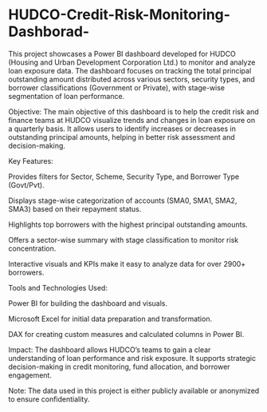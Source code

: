 # HUDCO-Credit-Risk-Monitoring-Dashborad-
This project showcases a Power BI dashboard developed for HUDCO (Housing and Urban Development Corporation Ltd.) to monitor and analyze loan exposure data. The dashboard focuses on tracking the total principal outstanding amount distributed across various sectors, security types, and borrower classifications (Government or Private), with stage-wise segmentation of loan performance.

Objective:
The main objective of this dashboard is to help the credit risk and finance teams at HUDCO visualize trends and changes in loan exposure on a quarterly basis. It allows users to identify increases or decreases in outstanding principal amounts, helping in better risk assessment and decision-making.

Key Features:

Provides filters for Sector, Scheme, Security Type, and Borrower Type (Govt/Pvt).

Displays stage-wise categorization of accounts (SMA0, SMA1, SMA2, SMA3) based on their repayment status.

Highlights top borrowers with the highest principal outstanding amounts.

Offers a sector-wise summary with stage classification to monitor risk concentration.

Interactive visuals and KPIs make it easy to analyze data for over 2900+ borrowers.

Tools and Technologies Used:

Power BI for building the dashboard and visuals.

Microsoft Excel for initial data preparation and transformation.

DAX for creating custom measures and calculated columns in Power BI.

Impact:
The dashboard allows HUDCO’s teams to gain a clear understanding of loan performance and risk exposure. It supports strategic decision-making in credit monitoring, fund allocation, and borrower engagement.

Note:
The data used in this project is either publicly available or anonymized to ensure confidentiality.


